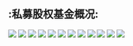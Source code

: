 ## :私募股权基金概况:

![](http://i2.bvimg.com/589095/f0ebfe8206c8e8d3.png)
![](http://i2.bvimg.com/589095/d3fecf2c3f569da1.png)
![](http://i2.bvimg.com/589095/38c2b24707d0bdcb.png)
![](http://i2.bvimg.com/589095/9c892474343f36f3.png)
![](http://i2.bvimg.com/589095/d32b6fd53fe7d075.png)
![](http://i2.bvimg.com/589095/f420ad3800747cf2.png)
![](http://i2.bvimg.com/589095/a7030b8b731be8ee.png)
![](http://i2.bvimg.com/589095/6ec483664f20281e.png)
![](http://i2.bvimg.com/589095/876a66a7c35735ea.png)
![](http://i2.bvimg.com/589095/59458582784f97ce.png)
![](http://i2.bvimg.com/589095/ab893171c0c3f6fe.png)
![](http://i2.bvimg.com/589095/0d8d8d664ae63ae9.png)
